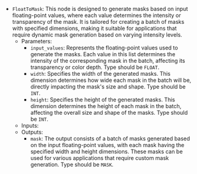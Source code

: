 - `FloatToMask`: This node is designed to generate masks based on input floating-point values, where each value determines the intensity or transparency of the mask. It is tailored for creating a batch of masks with specified dimensions, making it suitable for applications that require dynamic mask generation based on varying intensity levels.
    - Parameters:
        - `input_values`: Represents the floating-point values used to generate the masks. Each value in this list determines the intensity of the corresponding mask in the batch, affecting its transparency or color depth. Type should be `FLOAT`.
        - `width`: Specifies the width of the generated masks. This dimension determines how wide each mask in the batch will be, directly impacting the mask's size and shape. Type should be `INT`.
        - `height`: Specifies the height of the generated masks. This dimension determines the height of each mask in the batch, affecting the overall size and shape of the masks. Type should be `INT`.
    - Inputs:
    - Outputs:
        - `mask`: The output consists of a batch of masks generated based on the input floating-point values, with each mask having the specified width and height dimensions. These masks can be used for various applications that require custom mask generation. Type should be `MASK`.

